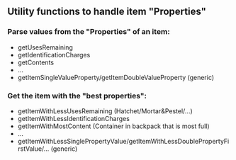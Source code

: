 ## Utility functions to handle item "Properties"

### Parse values from the "Properties" of an item:
- getUsesRemaining
- getIdentificationCharges
- getContents
- ...
- getItemSingleValueProperty/getItemDoubleValueProperty (generic)

### Get the item with the "best properties":
- getItemWithLessUsesRemaining (Hatchet/Mortar&Pestel/...)
- getItemWithLessIdentificationCharges
- getItemWithMostContent (Container in backpack that is most full)
- ...
- getItemWithLessSinglePropertyValue/getItemWithLessDoublePropertyFirstValue/... (generic)
